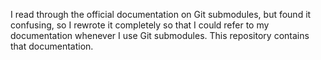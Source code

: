 I read through the official documentation on Git submodules, but found it confusing, so I rewrote it completely so that I could refer to my documentation whenever I use Git submodules. This repository contains that documentation.
